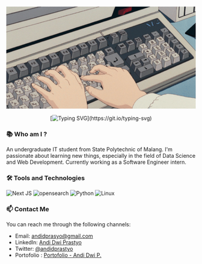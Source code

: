 
<div align="center">

![Keyboard](./Assets/keyboard.gif)
  
[![Typing SVG](https://readme-typing-svg.demolab.com?font=Fira+Code&pause=1000&color=F7F7F7&center=true&random=false&width=435&lines=Hello%2C+I'm+Andi.)](https://git.io/typing-svg)

</div>

### 📚 Who am I ?

An undergraduate IT student from State Polytechnic of Malang. I'm passionate about learning new things, especially in the field of Data Science and Web Development. Currently working as a Software Engineer intern.

### 🛠️ Tools and Technologies

![Next JS](https://img.shields.io/badge/next.js-000000?style=for-the-badge&logo=nextdotjs&logoColor=white)
![opensearch](https://img.shields.io/badge/opensearch-005571?style=for-the-badge&logo=opensearch&logoColor=white)
![Python](https://img.shields.io/badge/python-3776AB?style=for-the-badge&logo=python&logoColor=white)
![Linux](https://img.shields.io/badge/linux-FCC624?style=for-the-badge&logo=linux&logoColor=white)

### 📫 Contact Me

You can reach me through the following channels:

- Email: [andidprasyo@gmail.com](mailto:andidprastyo@gmail.com)
- LinkedIn: [Andi Dwi Prastyo](https://www.linkedin.com/in/andidprastyo)
- Twitter: [@andidprastyo](https://twitter.com/andidprastyo)
- Portofolio : [Portofolio - Andi Dwi P.](https://portfolio-andidprastyo.vercel.app/)
